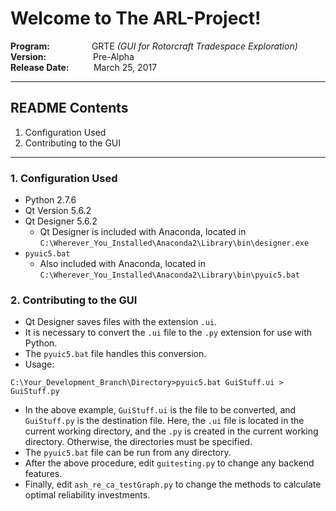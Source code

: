 # Welcome to The ARL-Project!  

**Program:**&nbsp;&nbsp;&nbsp;&nbsp;&nbsp;&nbsp;&nbsp;&nbsp;&nbsp;&nbsp;&nbsp;&nbsp;&nbsp;&nbsp;&nbsp;&nbsp;&nbsp;GRTE *(GUI for Rotorcraft Tradespace Exploration)*  
**Version:**&nbsp;&nbsp;&nbsp;&nbsp;&nbsp;&nbsp;&nbsp;&nbsp;&nbsp;&nbsp;&nbsp;&nbsp;&nbsp;&nbsp;&nbsp;&nbsp;&nbsp;&nbsp;&nbsp;Pre-Alpha  
**Release Date:**&nbsp;&nbsp;&nbsp;&nbsp;&nbsp;&nbsp;&nbsp;&nbsp;&nbsp;&nbsp;March 25, 2017

---

## README Contents

1. Configuration Used
2. Contributing to the GUI

---

### 1. **Configuration Used**
  * Python 2.7.6
  * Qt Version 5.6.2
  * Qt Designer 5.6.2 
    * Qt Designer is included with Anaconda, located in ```C:\Wherever_You_Installed\Anaconda2\Library\bin\designer.exe```
  * ```pyuic5.bat```
    * Also included with Anaconda, located in ```C:\Wherever_You_Installed\Anaconda2\Library\bin\pyuic5.bat```

### 2. **Contributing to the GUI**
  * Qt Designer saves files with the extension ```.ui```.
  * It is necessary to convert the ```.ui``` file to the ```.py``` extension for use with Python.
  * The ```pyuic5.bat``` file handles this conversion.
  * Usage:
```
C:\Your_Development_Branch\Directory>pyuic5.bat GuiStuff.ui > GuiStuff.py
```
  * In the above example, ```GuiStuff.ui``` is the file to be converted, and ```GuiStuff.py``` is the  destination file. Here, the ```.ui``` file is located in the current working directory, and the ```.py``` is created in the current working directory. Otherwise, the directories must be specified.
  * The ```pyuic5.bat``` file can be run from any directory. 
  * After the above procedure, edit ```guitesting.py``` to change any backend features.
  * Finally, edit ```ash_re_ca_testGraph.py``` to change the methods to calculate optimal reliability investments.